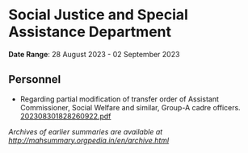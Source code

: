 # Social Justice and Special Assistance Department

**Date Range**: 28 August 2023 - 02 September 2023


## Personnel
- Regarding partial modification of transfer order of Assistant Commissioner, Social Welfare and similar, Group-A cadre officers.\
  [202308301828260922.pdf](https://gr.maharashtra.gov.in/Site/Upload/Government%20Resolutions/English/202308301828260922.pdf)


*Archives of earlier summaries are available at http://mahsummary.orgpedia.in/en/archive.html*